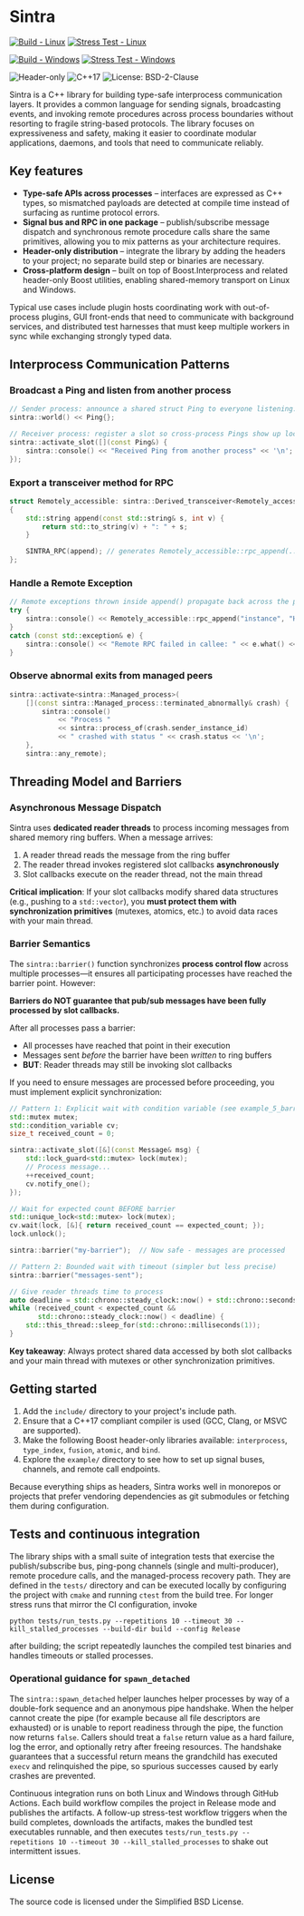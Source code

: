 # Sintra

[![Build - Linux](https://github.com/imakris/sintra/actions/workflows/build-linux.yml/badge.svg)](https://github.com/imakris/sintra/actions/workflows/build-linux.yml)
[![Stress Test - Linux](https://github.com/imakris/sintra/actions/workflows/stress-test-linux.yml/badge.svg)](https://github.com/imakris/sintra/actions/workflows/stress-test-linux.yml)

[![Build - Windows](https://github.com/imakris/sintra/actions/workflows/build-windows.yml/badge.svg)](https://github.com/imakris/sintra/actions/workflows/build-windows.yml)
[![Stress Test - Windows](https://github.com/imakris/sintra/actions/workflows/stress-test-windows.yml/badge.svg)](https://github.com/imakris/sintra/actions/workflows/stress-test-windows.yml) 

![Header-only](https://img.shields.io/badge/header--only-yes-lightgrey)
![C++17](https://img.shields.io/badge/C%2B%2B-17-blue)
![License: BSD-2-Clause](https://img.shields.io/badge/license-BSD--2--Clause-green)

Sintra is a C++ library for building type-safe interprocess communication layers.
It provides a common language for sending signals, broadcasting events, and invoking
remote procedures across process boundaries without resorting to fragile string-based
protocols. The library focuses on expressiveness and safety, making it easier to
coordinate modular applications, daemons, and tools that need to communicate reliably.

## Key features

* **Type-safe APIs across processes** – interfaces are expressed as C++ types, so
  mismatched payloads are detected at compile time instead of surfacing as runtime
  protocol errors.
* **Signal bus and RPC in one package** – publish/subscribe message dispatch and
  synchronous remote procedure calls share the same primitives, allowing you to mix
  patterns as your architecture requires.
* **Header-only distribution** – integrate the library by adding the headers to your
  project; no separate build step or binaries are necessary.
* **Cross-platform design** – built on top of Boost.Interprocess and related
  header-only Boost utilities, enabling shared-memory transport on Linux and Windows.

Typical use cases include plugin hosts coordinating work with out-of-process plugins,
GUI front-ends that need to communicate with background services, and distributed test
harnesses that must keep multiple workers in sync while exchanging strongly typed data.


## Interprocess Communication Patterns

### Broadcast a Ping and listen from another process

```cpp
// Sender process: announce a shared struct Ping to everyone listening.
sintra::world() << Ping{};

// Receiver process: register a slot so cross-process Pings show up locally.
sintra::activate_slot([](const Ping&) {
    sintra::console() << "Received Ping from another process" << '\n';
});
```

### Export a transceiver method for RPC

```cpp
struct Remotely_accessible: sintra::Derived_transceiver<Remotely_accessible>
{
    std::string append(const std::string& s, int v) {
        return std::to_string(v) + ": " + s;
    }

    SINTRA_RPC(append); // generates Remotely_accessible::rpc_append(...)
};
```

### Handle a Remote Exception

```cpp
// Remote exceptions thrown inside append() propagate back across the process boundary.
try {
    sintra::console() << Remotely_accessible::rpc_append("instance", "Hi", 42) << '\n';
}
catch (const std::exception& e) {
    sintra::console() << "Remote RPC failed in callee: " << e.what() << '\n';
}
```

### Observe abnormal exits from managed peers

```cpp
sintra::activate<sintra::Managed_process>(
    [](const sintra::Managed_process::terminated_abnormally& crash) {
        sintra::console()
            << "Process "
            << sintra::process_of(crash.sender_instance_id)
            << " crashed with status " << crash.status << '\n';
    },
    sintra::any_remote);
```


## Threading Model and Barriers

### Asynchronous Message Dispatch

Sintra uses **dedicated reader threads** to process incoming messages from shared memory ring buffers. When a message arrives:
1. A reader thread reads the message from the ring buffer
2. The reader thread invokes registered slot callbacks **asynchronously**
3. Slot callbacks execute on the reader thread, not the main thread

**Critical implication**: If your slot callbacks modify shared data structures (e.g., pushing to a `std::vector`), you **must protect them with synchronization primitives** (mutexes, atomics, etc.) to avoid data races with your main thread.

### Barrier Semantics

The `sintra::barrier()` function synchronizes **process control flow** across multiple processes—it ensures all participating processes have reached the barrier point. However:

**Barriers do NOT guarantee that pub/sub messages have been fully processed by slot callbacks.**

After all processes pass a barrier:
- All processes have reached that point in their execution
- Messages sent *before* the barrier have been *written* to ring buffers
- **BUT**: Reader threads may still be invoking slot callbacks

If you need to ensure messages are processed before proceeding, you must implement explicit synchronization:

```cpp
// Pattern 1: Explicit wait with condition variable (see example_5_barrier_flush.cpp)
std::mutex mutex;
std::condition_variable cv;
size_t received_count = 0;

sintra::activate_slot([&](const Message& msg) {
    std::lock_guard<std::mutex> lock(mutex);
    // Process message...
    ++received_count;
    cv.notify_one();
});

// Wait for expected count BEFORE barrier
std::unique_lock<std::mutex> lock(mutex);
cv.wait(lock, [&]{ return received_count == expected_count; });
lock.unlock();

sintra::barrier("my-barrier");  // Now safe - messages are processed
```

```cpp
// Pattern 2: Bounded wait with timeout (simpler but less precise)
sintra::barrier("messages-sent");

// Give reader threads time to process
auto deadline = std::chrono::steady_clock::now() + std::chrono::seconds(2);
while (received_count < expected_count &&
       std::chrono::steady_clock::now() < deadline) {
    std::this_thread::sleep_for(std::chrono::milliseconds(1));
}
```

**Key takeaway**: Always protect shared data accessed by both slot callbacks and your main thread with mutexes or other synchronization primitives.

## Getting started

1. Add the `include/` directory to your project's include path.
2. Ensure that a C++17 compliant compiler is used (GCC, Clang, or MSVC are supported).
3. Make the following Boost header-only libraries available: `interprocess`,
   `type_index`, `fusion`, `atomic`, and `bind`.
4. Explore the `example/` directory to see how to set up signal buses, channels, and
   remote call endpoints.

Because everything ships as headers, Sintra works well in monorepos or projects that
prefer vendoring dependencies as git submodules or fetching them during configuration.

## Tests and continuous integration

The library ships with a small suite of integration tests that exercise the
publish/subscribe bus, ping-pong channels (single and multi-producer), remote
procedure calls, and the managed-process recovery path. They are defined in the
`tests/` directory and can be executed locally by configuring the project with
`cmake` and running `ctest` from the build tree. For longer stress runs that
mirror the CI configuration, invoke

```
python tests/run_tests.py --repetitions 10 --timeout 30 --kill_stalled_processes --build-dir build --config Release
```

after building; the script repeatedly launches the compiled test binaries and
handles timeouts or stalled processes.

### Operational guidance for `spawn_detached`

The `sintra::spawn_detached` helper launches helper processes by way of a
double-fork sequence and an anonymous pipe handshake. When the helper cannot
create the pipe (for example because all file descriptors are exhausted) or is
unable to report readiness through the pipe, the function now returns `false`.
Callers should treat a `false` return value as a hard failure, log the error, and
optionally retry after freeing resources. The handshake guarantees that a
successful return means the grandchild has executed `execv` and relinquished the
pipe, so spurious successes caused by early crashes are prevented.

Continuous integration runs on both Linux and Windows through GitHub Actions.
Each build workflow compiles the project in Release mode and publishes the
artifacts. A follow-up stress-test workflow triggers when the build completes,
downloads the artifacts, makes the bundled test executables runnable, and then
executes `tests/run_tests.py --repetitions 10 --timeout 30 --kill_stalled_processes`
to shake out intermittent issues.

## License

The source code is licensed under the Simplified BSD License.
